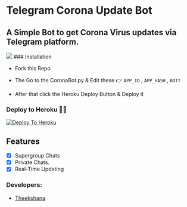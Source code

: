 # Telegram Corona Update Bot 

## A Simple Bot to get Corona Virus updates via Telegram platform.
<img src="https://telegra.ph/file/b79bf1c3624d73b130d72.jpg">
### Installation

* Fork this Repo.

* The Go to the CoronaBot.py & Edit these 👉
                       ```APP_ID``` , ```APP_HASH``` , ```BOTT```
                       
* After that click the Heroku Deploy Button & Deploy it 


### Deploy to Heroku 🏃‍♂

[![Deploy To Heroku](https://www.herokucdn.com/deploy/button.svg)](https://heroku.com/deploy?template=https://github.com/ImTheekshana126/Covide-Updates-TG-Bot)


## Features
-   [x] Supergroup Chats
-   [x] Private Chats.
-   [x] Real-Time Updating

### Developers:

-  [Theekshana](https://t.me/ImTheekshana)
